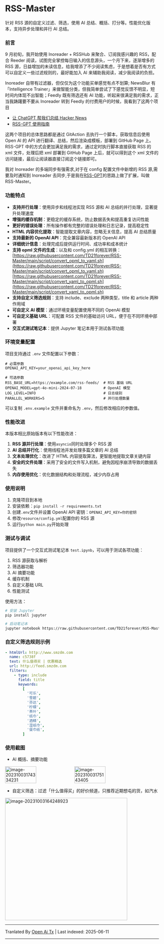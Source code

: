 # RSS-Master

针对 RSS 源的自定义过滤、筛选，使用 AI 总结、概括、打分等。性能优化版本，支持异步处理和并行 AI 总结。

### 前言

9 月初旬，我开始使用 Inoreader + RSSHub 来聚合、订阅我感兴趣的 RSS，配合 Reeder 阅读，试图完全掌控每日输入的信息源头，一个月下来，逐渐增多的 RSS 源，日益增加的未读信息，给我增添了不少阅读焦虑，于是想着是否有方式可以自定义一些过滤规则的，最好能加入 AI 来辅助我阅读，减少我阅读的负担。

Inoreader 自带有过滤器，但仅仅为这个功能买单感觉有点不划算; NewsBlur 有「Intelligence Trainer」来做智能分类，但我简单尝试了下感觉反馈不明显，短时间内体现不出智能；Feedly 既有筛选还有 AI 功能，听起来很满足我的需求，正当我踌躇要不要从 Inoreader 转到 Feedly 的付费用户的时候，我看到了这两个项目

- [让 ChatGPT 帮我们总结 Hacker News](https://blog.betacat.io/post/2023/06/summarize-hacker-news-by-chatgpt/)
- [RSS-GPT 使用指南](http://yinan.me/rss-gpt-manual-zh.html)

这两个项目的总体思路都是通过 GitAction 去执行一个脚本，获取信息后使用 Open AI 的 API 进行翻译、总结，然后渲染成模板，部署到 GitHub Page 上。RSS-GPT 中的方式会更加满足我的需求，通过定时执行脚本直接获取 RSS 的 xml 文件，处理后把 xml 部署到 GitHub Page 上后，就可以得到这个 xml 文件的访问链接，最后让阅读器直接订阅这个链接即可。

我对 Inoreader 的多端同步有强需求,对于在 config 配置文件中新增的 RSS 源,需要及时通知到 Inoreader 去同步,于是我在[RSS-GPT](https://github.com/yinan-c/)的思路上做了扩展，叫做 RSS-Master。

### 功能特点

- **支持并行处理**：使用异步和线程池实现 RSS 源和 AI 总结的并行处理，显著提升处理速度
- **增强的缓存机制**：更稳定的缓存系统，防止数据丢失和提高重复访问性能
- **更好的错误处理**：所有操作都有完整的错误处理和日志记录，提高稳定性
- **HTML 内容优化提取**：智能提取文章内容，忽略无关信息，提高 AI 总结质量
- **支持最新的 OpenAI API**：完全兼容最新版本的 OpenAI API
- **详细统计信息**：处理完成后提供运行时间、成功率和成本统计
- **支持 opml 文件的生成**：以及和 config.yml 的相互转换：[https://raw.githubusercontent.com/TD21forever/RSS-Master/main/script/convert_opml_to_yaml.sh](https://raw.githubusercontent.com/TD21forever/RSS-Master/main/script/convert_opml_to_yaml.sh) [https://raw.githubusercontent.com/TD21forever/RSS-Master/main/script/convert_yaml_to_opml.sh](https://raw.githubusercontent.com/TD21forever/RSS-Master/main/script/convert_yaml_to_opml.sh)
- **支持自定义筛选规则**：支持 include、exclude 两种类型，title 和 article 两种作用域
- **可自定义 AI 模型**：通过环境变量配置使用不同的 OpenAI 模型
- **可自定义基础 URL**：可配置 RSS 文件的基础访问 URL，便于在不同环境中部署
- **交互式测试笔记本**：提供 Jupyter 笔记本用于测试各项功能

### 环境变量配置

项目支持通过 `.env` 文件配置以下参数：

```
# 必需参数
OPENAI_API_KEY=your_openai_api_key_here

# 可选参数
RSS_BASE_URL=https://example.com/rss-feeds/  # RSS 基础 URL
OPENAI_MODEL=gpt-4o-mini-2024-07-18          # OpenAI 模型
LOG_LEVEL=INFO                               # 日志级别
PARALLEL_WORKERS=5                           # 并行处理数量
```

可以复制 `.env.example` 文件并重命名为 `.env`，然后修改相应的参数值。

### 性能改进

本版本相比原始版本有以下性能改进：

1. **RSS 源并行处理**：使用`asyncio`同时处理多个 RSS 源
2. **AI 总结并行化**：使用线程池并发处理多篇文章的 AI 总结
3. **文本处理优化**：改进了 HTML 内容提取算法，更智能地提取文章关键内容
4. **安全的文件处理**：采用了安全的文件写入机制，避免因程序崩溃导致的数据丢失
5. **内存使用优化**：优化数据结构和处理流程，减少内存占用

### 使用说明

1. 克隆项目到本地
2. 安装依赖：`pip install -r requirements.txt`
3. 创建`.env`文件并设置 OpenAI API 密钥：`OPENAI_API_KEY=你的密钥`
4. 修改`resource/config.yml`配置你的 RSS 源
5. 运行`python main.py`开始处理

### 测试与调试

项目提供了一个交互式测试笔记本 `test.ipynb`，可以用于测试各项功能：

1. RSS 源获取与解析
2. 筛选器功能
3. AI 摘要功能
4. 缓存机制
5. 自定义基础 URL
6. 性能测试

使用方法：

```bash
# 安装 Jupyter
pip install jupyter

# 启动笔记本
jupyter notebook https://raw.githubusercontent.com/TD21forever/RSS-Master/main/test.ipynb
```

### 自定义筛选规则示例

```yaml
- htmlUrl: http://www.smzdm.com
  name: c5738f
  text: 什么值得买 | 优惠精选
  url: http://feed.smzdm.com
  filters:
    - type: include
      field: title
      keywords:
        [
          '可乐',
          '雪碧',
          '芬达',
          '柠檬',
          '茶叶',
          '纸巾',
          '酒精',
          '湿纸巾',
          '餐巾纸',
        ]
```

### 使用截图

- AI 概括、摘要功能

<div style="display: flex;">
    <img src="https://qiniu.dcts.top/typora/202310031757486.png" alt="image-20231003174334231" style="width: 45%;">
    <img src="https://qiniu.dcts.top/typora/202310031757686.png" alt="image-20231003175143405" style="width: 45%;">
</div>

- 自定义筛选：过滤「什么值得买」的好价频道，只推荐近期想屯的货，如汽水

<img src="https://qiniu.dcts.top/typora/%E4%BB%80%E4%B9%88%E5%80%BC%E5%BE%97%E4%B9%B0-%E6%B1%BD%E6%B0%B4.png" alt="image-20231003164248923" style="width: 400px; height: 400px;" />

---

Tranlated By [Open Ai Tx](https://github.com/OpenAiTx/OpenAiTx) | Last indexed: 2025-06-11

---